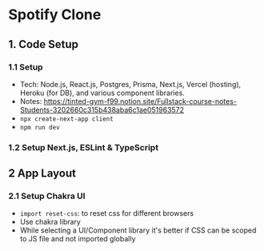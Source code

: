 # Spotify Clone

## 1. Code Setup
### 1.1 Setup
- Tech: Node.js, React.js, Postgres, Prisma, Next.js, Vercel (hosting), Heroku (for DB), and various component libraries.
- Notes: https://tinted-gym-f99.notion.site/Fullstack-course-notes-Students-3202660c315b438aba6c1ae051963572
- `npx create-next-app client`
- `npm run dev`

### 1.2 Setup Next.js, ESLint & TypeScript

## 2 App Layout
### 2.1 Setup Chakra UI
- `import reset-css`: to reset css for different browsers
- Use chakra library
- While selecting a UI/Component library it's better if CSS can be scoped to JS file and not imported globally
